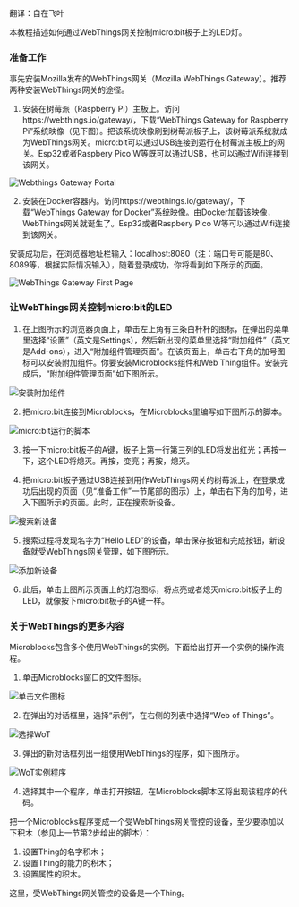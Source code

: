 翻译：自在飞叶

本教程描述如何通过WebThings网关控制micro:bit板子上的LED灯。

### 准备工作

事先安装Mozilla发布的WebThings网关（Mozilla WebThings Gateway）。推荐两种安装WebThings网关的途径。

1. 安装在树莓派（Raspberry Pi）主板上。访问https://webthings.io/gateway/，下载“WebThings Gateway for Raspberry Pi”系统映像（见下图）。把该系统映像刷到树莓派板子上，该树莓派系统就成为WebThings网关。micro:bit可以通过USB连接到运行在树莓派主板上的网关。Esp32或者Raspbery Pico W等既可以通过USB，也可以通过Wifi连接到该网关。

![Webthings Gateway Portal](webthings_io.png)

2. 安装在Docker容器内。访问https://webthings.io/gateway/，下载“WebThings Gateway for Docker”系统映像。由Docker加载该映像，WebThings网关就诞生了。Esp32或者Raspbery Pico W等可以通过Wifi连接到该网关。

安装成功后，在浏览器地址栏输入：localhost:8080（注：端口号可能是80、8089等，根据实际情况输入），随着登录成功，你将看到如下所示的页面。

![WebThings Gateway First Page](gateway_logined.png)

### 让WebThings网关控制micro:bit的LED

1. 在上图所示的浏览器页面上，单击左上角有三条白杆杆的图标，在弹出的菜单里选择“设置”（英文是Settings），然后新出现的菜单里选择“附加组件”（英文是Add-ons），进入“附加组件管理页面”。在该页面上，单击右下角的加号图标可以安装附加组件。你要安装Microblocks组件和Web Thing组件。安装完成后，“附加组件管理页面”如下图所示。

![安装附加组件](install_addons.png)

2. 把micro:bit连接到Microblocks，在Microblocks里编写如下图所示的脚本。

![micro:bit运行的脚本](microbit-hello-led.png)

3. 按一下micro:bit板子的A键，板子上第一行第三列的LED将发出红光；再按一下，这个LED将熄灭。再按，变亮；再按，熄灭。

4. 把micro:bit板子通过USB连接到用作WebThings网关的树莓派上，在登录成功后出现的页面（见“准备工作”一节尾部的图示）上，单击右下角的加号，进入下图所示的页面。此时，正在搜索新设备。

![搜索新设备](search-device.png)

5. 搜索过程将发现名字为“Hello LED”的设备，单击保存按钮和完成按钮，新设备就受WebThings网关管理，如下图所示。

![添加新设备](add_hello_led.png)

6. 此后，单击上图所示页面上的灯泡图标，将点亮或者熄灭micro:bit板子上的LED，就像按下micro:bit板子的A键一样。

### 关于WebThings的更多内容

Microblocks包含多个使用WebThings的实例。下面给出打开一个实例的操作流程。

1. 单击Microblocks窗口的文件图标。

![单击文件图标](select_files.png)

2. 在弹出的对话框里，选择“示例”，在右侧的列表中选择“Web of Things”。

![选择WoT](select_example_WoT.png)

3. 弹出的新对话框列出一组使用WebThings的程序，如下图所示。

![WoT实例程序](examples_WoT.png)

4. 选择其中一个程序，单击打开按钮。在Microblocks脚本区将出现该程序的代码。

把一个Microblocks程序变成一个受WebThings网关管控的设备，至少要添加以下积木（参见上一节第2步给出的脚本）：

1. 设置Thing的名字积木；
2. 设置Thing的能力的积木；
3. 设置属性的积木。

这里，受WebThings网关管控的设备是一个Thing。